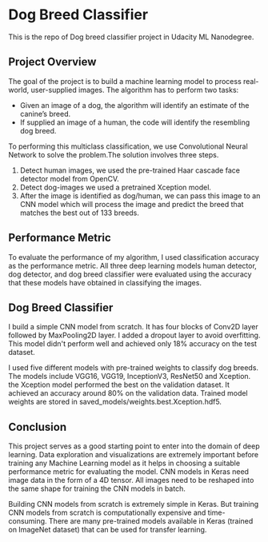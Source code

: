 # Dog Breed Classifier
This is the repo of Dog breed classifier project in Udacity ML Nanodegree.

## Project Overview
The goal of the project is to build a machine learning model to process real-world, user-supplied images. The algorithm has to perform two tasks:

- Given an image of a dog, the algorithm will identify an estimate of the canine’s breed.
- If supplied an image of a human, the code will identify the resembling dog breed.

To performing this multiclass classification, we use Convolutional Neural Network to solve the problem.The solution involves three steps.
1. Detect human images, we used the pre-trained Haar cascade face detector model from OpenCV.
2. Detect dog-images we used a pretrained Xception model.
3. After the image is identified as dog/human, we can pass this image to an CNN model which will process the image and predict the breed that matches the best out of 133 breeds.

## Performance Metric
To evaluate the performance of my algorithm, I used classification accuracy as the performance metric. All three deep learning models human detector, dog detector, and dog breed classifier were evaluated using the accuracy that these models have obtained in classifying the images.

## Dog Breed Classifier
I build a simple CNN model from scratch. It has four blocks of Conv2D layer followed by MaxPooling2D layer. I added a dropout layer to avoid overfitting. This model didn't perform well and achieved only 18% accuracy on the test dataset.

I used five different models with pre-trained weights to classify dog breeds. The models include VGG16, VGG19, InceptionV3, ResNet50 and Xception. the Xception model performed the best on the validation dataset. It achieved an accuracy around 80% on the validation data. Trained model weights are stored in saved_models/weights.best.Xception.hdf5.

## Conclusion
This project serves as a good starting point to enter into the domain of deep learning. Data exploration and visualizations are extremely important before training any Machine Learning model as it helps in choosing a suitable performance metric for evaluating the model. CNN models in Keras need image data in the form of a 4D tensor. All images need to be reshaped into the same shape for training the CNN models in batch. 

Building CNN models from scratch is extremely simple in Keras. But training CNN models from scratch is computationally expensive and time-consuming. There are many pre-trained models available in Keras (trained on ImageNet dataset) that can be used for transfer learning.


